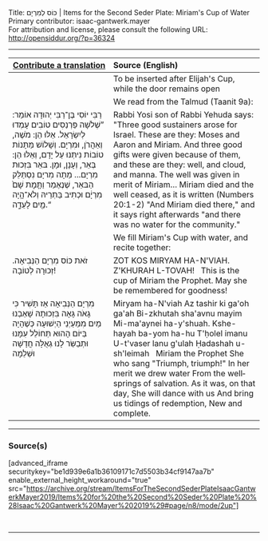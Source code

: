 <html>
<head></head>
<body>
Title: כּוֹס לְמִרְיָם | Items for the Second Seder Plate: Miriam's Cup of Water<br />
Primary contributor: isaac-gantwerk.mayer<br />
For attribution and license, please consult the following URL: <a href="http://opensiddur.org/?p=36324">http://opensiddur.org/?p=36324</a>
<p />
<hr />

<table style="margin-left: auto;margin-right: auto;" class="draggable">
<thead><tr><th id="x" style="text-align: right;"><a href="/contribute/upload">Contribute a translation</a></th><th style="text-align: left;">Source (English)</th></tr></thead>
<tbody>
<tr><td style="vertical-align:top;">
<div class="liturgy" lang="he">

</span></div></td>
 
<td style="vertical-align:top;">
<div class="english" lang="en">
<span class="instruction">To be inserted after Elijah's Cup, while the door remains open</span>
</div></td></tr>


<tr><td style="vertical-align:top;">
<div class="liturgy" lang="he">

</span></div></td>
 
<td style="vertical-align:top;">
<div class="english" lang="en">
<span class="instruction">We read from the Talmud <span class="citation">(Taanit 9a)</span>:</span>
</div></td></tr>


<tr><td style="vertical-align:top;">
<div class="liturgy" lang="he">
רַבִּי יוֹסִי בֶּן־רַבִּי יְהוּדָה אוֹמֵר: ”שְׁלֹשָׁה פַּרְנַסִים טוֹבִים עָמְדוּ לְיִשְׂרָאֵל. אֵלּוּ הֵן: מֹשֶׁה, וְאַהֲרֹן, וּמִרְיָם. וְשָׁלוֹשׁ מַּתָּנוֹת טוֹבוֹת נִיתְּנוּ עַל יָדָם, וְאֵלּוּ הֵן: בְּאֵר, וְעָנָן, וּמָן. בּאֵר בִּזְכוּת מִרְיָם... מֵתָה מִריָם נִסְתַּלֵּק הַבּאֵר, שֶׁנֶאֶמַר וַתָּ֤מׇת שָׁם֙ מִרְיָ֔ם וּכְתִיב בַּתְרֵיהּ וְלֹא־הָ֥יָה מַ֖יִם לָעֵדָ֑ה.“
</span></div></td>
 
<td style="vertical-align:top;">
<div class="english" lang="en">
Rabbi Yosi son of Rabbi Yehuda says: "Three good sustainers arose for Israel. These are they: Moses and Aaron and Miriam. And three good gifts were given because of them, and these are they: well, and cloud, and manna. The well was given in merit of Miriam… Miriam died and the well ceased, as it is written <span class="citation">(Numbers 20:1-2)</span> "And Miriam died there," and it says right afterwards "and there was no water for the community."
</div></td></tr>


<tr><td style="vertical-align:top;">
<div class="liturgy" lang="he">

</span></div></td>
 
<td style="vertical-align:top;">
<div class="english" lang="en">
<span class="instruction">We fill Miriam's Cup with water, and recite together:</span>
</div></td></tr>


<tr><td style="vertical-align:top;">
<div class="liturgy" lang="he">
זֹאת כּוֹס מִרְיָם הַנְּבִיאָה.
זְכוּרָה לְטוֹבָה!
</span></div></td>
 
<td style="vertical-align:top;">
<div class="english" lang="en">
ZOT KOS MIRYAM HA-N'VIAH.
Z'KHURAH L-TOVAH!
&nbsp;
This is the cup of Miriam the Prophet.
May she be remembered for goodness!
</div></td></tr>


<tr><td style="vertical-align:top;">
<div class="liturgy" lang="he">
מִרְיָם הַנְּבִיאָה
אַז תָּשִׁיר כִּי גָאֹה גָּאָה
בִּזְכוּתָהּ שָׁאַבְנוּ מַיִם
מִמַּעַיְנֵי הַיְשׁוּעָה
כְּשֶׁהָיָה בַּיּוֹם הָהוּא
תְּחוֹלֵל עִמָּנוּ
וּתְבַשֵּׂר לָנוּ גְאֻלָּה
חֲדָשָׁה וּשְׁלֵמָה
</span></div></td>
 
<td style="vertical-align:top;">
<div class="english" lang="en">
Miryam ha-N'viah
Az tashir ki ga'oh ga'ah
Bi-zkhutah sha'avnu mayim
Mi-ma'aynei ha-y'shuah.
Kshe-hayah ba-yom ha-hu
T'ḥolel imanu
U-t'vaser lanu g'ulah
Ḥadashah u-sh'leimah
&nbsp;
Miriam the Prophet
She who sang "Triumph, triumph!"
In her merit we drew water
From the wellsprings of salvation.
As it was, on that day,
She will dance with us
And bring us tidings of redemption,
New and complete.
</div></td></tr>
</tbody></table>

<hr />

<h3>Source(s)</h3>

[advanced_iframe securitykey="be1d939e6a1b36109171c7d5503b34cf9147aa7b" enable_external_height_workaround="true" src="https://archive.org/stream/ItemsForTheSecondSederPlateIsaacGantwerkMayer2019/Items%20for%20the%20Second%20Seder%20Plate%20%28Isaac%20Gantwerk%20Mayer%202019%29#page/n8/mode/2up"]

&nbsp;

<hr />

&nbsp;

</body>
</html>
